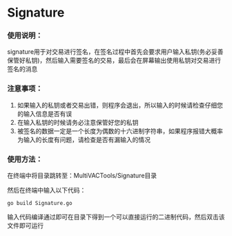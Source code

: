# Signature

### 使用说明：

signature用于对交易进行签名，在签名过程中首先会要求用户输入私钥(务必妥善保管好私钥)，然后输入需要签名的交易，最后会在屏幕输出使用私钥对交易进行签名的消息

### 注意事项：

1. 如果输入的私钥或者交易出错，则程序会退出，所以输入的时候请检查仔细您的输入信息是否有误
2. 在输入私钥的时候请务必注意保管好您的私钥
3. 被签名的数据一定是一个长度为偶数的十六进制字符串，如果程序报错大概率为输入的长度有问题，请检查是否有漏输入的情况

### 使用方法：

在终端中将目录跳转至：MultiVACTools/Signature目录

然后在终端中输入以下代码：
```
go build Signature.go 
```
输入代码编译通过即可在目录下得到一个可以直接运行的二进制代码，然后双击该文件即可运行

